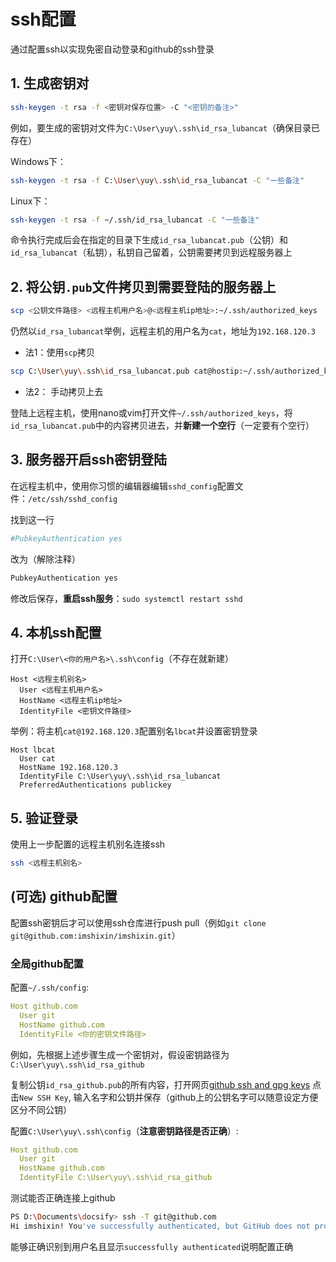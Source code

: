# ssh配置
 通过配置ssh以实现免密自动登录和github的ssh登录
## 1. 生成密钥对

```bash
ssh-keygen -t rsa -f <密钥对保存位置> -C "<密钥的备注>"
```

例如，要生成的密钥对文件为`C:\User\yuy\.ssh\id_rsa_lubancat`（确保目录已存在）


Windows下：
```bash
ssh-keygen -t rsa -f C:\User\yuy\.ssh\id_rsa_lubancat -C "一些备注"
```
Linux下：
```bash
ssh-keygen -t rsa -f ~/.ssh/id_rsa_lubancat -C "一些备注"
```

命令执行完成后会在指定的目录下生成`id_rsa_lubancat.pub`（公钥）和`id_rsa_lubancat`（私钥），私钥自己留着，公钥需要拷贝到远程服务器上

## 2. 将公钥`.pub`文件拷贝到需要登陆的服务器上

```sh
scp <公钥文件路径> <远程主机用户名>@<远程主机ip地址>:~/.ssh/authorized_keys
```

仍然以`id_rsa_lubancat`举例，远程主机的用户名为`cat`，地址为`192.168.120.3`

- 法1：使用`scp`拷贝

```sh
scp C:\User\yuy\.ssh\id_rsa_lubancat.pub cat@hostip:~/.ssh/authorized_keys
```

- 法2： 手动拷贝上去

登陆上远程主机，使用nano或vim打开文件`~/.ssh/authorized_keys`，将`id_rsa_lubancat.pub`中的内容拷贝进去，并**新建一个空行**（一定要有个空行）

## 3. 服务器开启ssh密钥登陆

在远程主机中，使用你习惯的编辑器编辑`sshd_config`配置文件：`/etc/ssh/sshd_config`

找到这一行
```sh
#PubkeyAuthentication yes
```
改为（解除注释）
```sh
PubkeyAuthentication yes
```

修改后保存，**重启ssh服务**：`sudo systemctl restart sshd`

## 4. 本机ssh配置

打开`C:\User\<你的用户名>\.ssh\config`（不存在就新建）

```ssh_config
Host <远程主机别名>
  User <远程主机用户名>
  HostName <远程主机ip地址>
  IdentityFile <密钥文件路径>

```

举例：将主机`cat@192.168.120.3`配置别名`lbcat`并设置密钥登录
```config
Host lbcat
  User cat
  HostName 192.168.120.3
  IdentityFile C:\User\yuy\.ssh\id_rsa_lubancat
  PreferredAuthentications publickey
```

## 5. 验证登录

使用上一步配置的远程主机别名连接ssh

```sh
ssh <远程主机别名>
```

## (可选) github配置
配置ssh密钥后才可以使用ssh仓库进行push pull（例如`git clone git@github.com:imshixin/imshixin.git`）
### 全局github配置

配置`~/.ssh/config`:
```yaml
Host github.com
  User git
  HostName github.com
  IdentityFile <你的密钥文件路径>
```
例如，先根据上述步骤生成一个密钥对，假设密钥路径为`C:\User\yuy\.ssh\id_rsa_github`

复制公钥`id_rsa_github.pub`的所有内容，打开网页[github ssh and gpg keys](https://github.com/settings/keys)
点击`New SSH Key`, 输入名字和公钥并保存（github上的公钥名字可以随意设定方便区分不同公钥）

配置`C:\User\yuy\.ssh\config`（**注意密钥路径是否正确**）:
```yaml
Host github.com
  User git
  HostName github.com
  IdentityFile C:\User\yuy\.ssh\id_rsa_github
```

测试能否正确连接上github

```sh
PS D:\Documents\docsify> ssh -T git@github.com
Hi imshixin! You've successfully authenticated, but GitHub does not provide shell access.
```
能够正确识别到用户名且显示`successfully authenticated`说明配置正确
